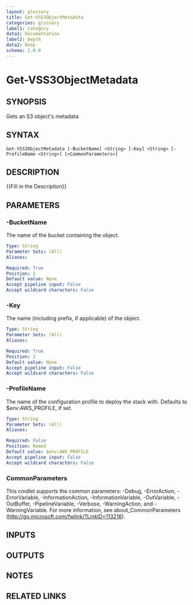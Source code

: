 ```yaml
---
layout: glossary
title: Get-VSS3ObjectMetadata
categories: glossary
label1: Category
data1: Documentation
label2: Depth
data2: Deep
schema: 2.0.0
---
```


# Get-VSS3ObjectMetadata

## SYNOPSIS
Gets an S3 object's metadata

## SYNTAX

```
Get-VSS3ObjectMetadata [-BucketName] <String> [-Key] <String> [-ProfileName <String>] [<CommonParameters>]
```

## DESCRIPTION
{{Fill in the Description}}

## PARAMETERS

### -BucketName
The name of the bucket containing the object.

```yaml
Type: String
Parameter Sets: (All)
Aliases:

Required: True
Position: 1
Default value: None
Accept pipeline input: False
Accept wildcard characters: False
```

### -Key
The name (including prefix, if applicable) of the object.

```yaml
Type: String
Parameter Sets: (All)
Aliases:

Required: True
Position: 2
Default value: None
Accept pipeline input: False
Accept wildcard characters: False
```

### -ProfileName
The name of the configuration profile to deploy the stack with.
Defaults to $env:AWS_PROFILE, if set.

```yaml
Type: String
Parameter Sets: (All)
Aliases:

Required: False
Position: Named
Default value: $env:AWS_PROFILE
Accept pipeline input: False
Accept wildcard characters: False
```

### CommonParameters
This cmdlet supports the common parameters: -Debug, -ErrorAction, -ErrorVariable, -InformationAction, -InformationVariable, -OutVariable, -OutBuffer, -PipelineVariable, -Verbose, -WarningAction, and -WarningVariable.
For more information, see about_CommonParameters (http://go.microsoft.com/fwlink/?LinkID=113216).

## INPUTS

## OUTPUTS

## NOTES

## RELATED LINKS
